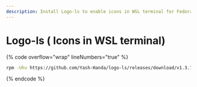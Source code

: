 ```yaml
---
description: Install Logo-ls to enable icons in WSL terminal for Fedora
---
```


# Logo-ls ( Icons in WSL terminal)

{% code overflow="wrap" lineNumbers="true" %}
```bash
rpm -Uhv https://github.com/Yash-Handa/logo-ls/releases/download/v1.3.7/logo-ls_arm64.rpm
```
{% endcode %}
